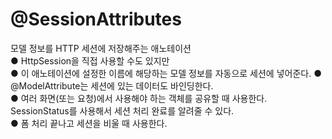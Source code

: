 # @SessionAttributes 
모델 정보를 HTTP 세션에 저장해주는 애노테이션 <br>
● HttpSession을 직접 사용할 수도 있지만 <br>
● 이 애노테이션에 설정한 이름에 해당하는 모델 정보를 자동으로 세션에
넣어준다. 
● @ModelAttribute는 세션에 있는 데이터도 바인딩한다. <br>
● 여러 화면(또는 요청)에서 사용해야 하는 객체를 공유할 때 사용한다. <br>
SessionStatus를 사용해서 세션 처리 완료를 알려줄 수 있다. <br>
● 폼 처리 끝나고 세션을 비울 때 사용한다. <br>
